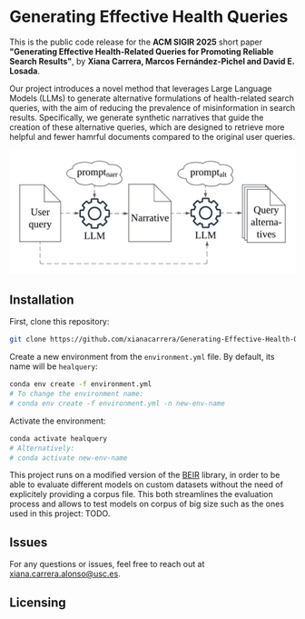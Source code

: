 # Generating Effective Health Queries

This is the public code release for the **ACM SIGIR 2025** short paper **"Generating Effective Health-Related Queries for Promoting Reliable Search Results"**, by **Xiana Carrera, Marcos Fernández-Pichel and David E. Losada**.

Our project introduces a novel method that leverages Large Language Models (LLMs) to generate alternative formulations of health-related search queries, with the aim of reducing the prevalence of misinformation in search results. Specifically, we generate synthetic narratives that guide the creation of these alternative queries, which are designed to retrieve more helpful and fewer hamrful documents compared to the original user queries.

![](figs/architecture.jpg)

## Installation

First, clone this repository:

```bash
git clone https://github.com/xianacarrera/Generating-Effective-Health-Queries
```

Create a new environment from the `environment.yml` file. By default, its name will be `healquery`:

```bash
conda env create -f environment.yml
# To change the environment name:
# conda env create -f environment.yml -n new-env-name
```

Activate the environment:
```bash
conda activate healquery
# Alternatively:
# conda activate new-env-name
```



This project runs on a modified version of the [BEIR](https://github.com/beir-cellar/beir/) library, in order to be able to evaluate different models on custom datasets without the need of explicitely providing a corpus file. This both streamlines the evaluation process and allows to test models on corpus of big size such as the ones used in this project: TODO.


## Issues
For any questions or issues, feel free to reach out at [xiana.carrera.alonso@usc.es](mailto:xiana.carrera.alonso@usc.es).

## Licensing
